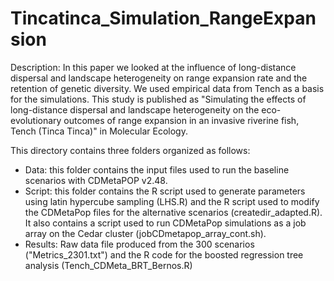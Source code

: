 # Tincatinca_Simulation_RangeExpansion

Description: In this paper we looked at the influence of long-distance dispersal and landscape heterogeneity on range expansion rate and the retention of genetic diversity. We used empirical data from Tench as a basis for the simulations. This study is published as "Simulating the effects of long-distance dispersal and landscape heterogeneity on the eco-evolutionary outcomes of range expansion in an invasive riverine fish, Tench (Tinca Tinca)" in Molecular Ecology. 
 
 This directory contains three folders organized as follows: 
  - Data: this folder contains the input files used to run the baseline scenarios with CDMetaPOP v2.48. 
  - Script: this folder contains the R script used to generate parameters using latin hypercube sampling (LHS.R) and the R script used to modify the CDMetaPop files for the alternative scenarios (createdir_adapted.R). It also contains a script used to run CDMetaPop simulations as a job array on the Cedar cluster (jobCDmetapop_array_cont.sh). 
  - Results: Raw data file produced from the 300 scenarios ("Metrics_2301.txt") and the R code for the boosted regression tree analysis (Tench_CDMeta_BRT_Bernos.R)
